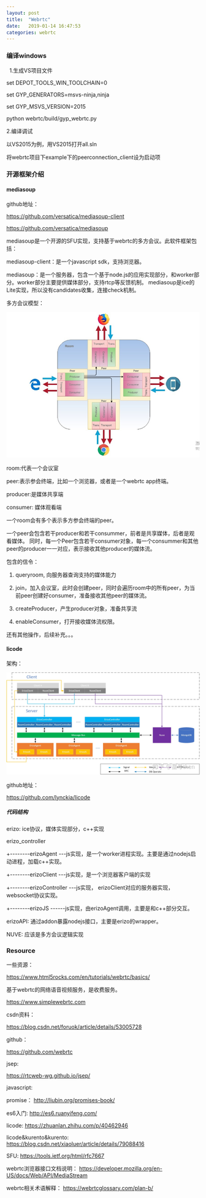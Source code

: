```yaml
---
layout: post
title:  "Webrtc"
date:   2019-01-14 16:47:53
categories: webrtc
---
```


### 编译windows
 
1.生成VS项目文件 

set DEPOT_TOOLS_WIN_TOOLCHAIN=0 

set GYP_GENERATORS=msvs-ninja,ninja 

set GYP_MSVS_VERSION=2015 

python webrtc/build/gyp_webrtc.py

2.编译调试 

以VS2015为例，用VS2015打开all.sln 

将webrtc项目下example下的peerconnection_client设为启动项

### 开源框架介绍

#### mediasoup

github地址：

https://github.com/versatica/mediasoup-client

https://github.com/versatica/mediasoup

mediasoup是一个开源的SFU实现，支持基于webrtc的多方会议。此软件框架包括：

mediasoup-client：是一个javascript sdk，支持浏览器。

mediasoup：是一个服务器，包含一个基于node.js的应用实现部分，和worker部分。worker部分主要提供媒体部分，支持rtcp等反馈机制。
mediasoup是ice的Lite实现，所以没有candidates收集，连接check机制。

多方会议模型：

![mediasoup](./mediasoup.jpg)

room:代表一个会议室

peer:表示参会终端，比如一个浏览器，或者是一个webrtc app终端。

producer:是媒体共享端

consumer: 媒体观看端

一个room会有多个表示多方参会终端的peer。

一个peer会包含若干producer和若干consummer，前者是共享媒体，后者是观看媒体。
同时，每一个Peer包含若干consumer对象，每一个consummer和其他peer的producer一一对应，表示接收其他producer的媒体流。

包含的信令：

1. queryroom, 向服务器查询支持的媒体能力

2. join，加入会议室，此时会创建peer，同时会遍历room中的所有peer，为当前peer创建好consumer，准备接收其他peer的媒体流。

2. createProducer，产生producer对象，准备共享流

3. enableConsumer，打开接收媒体流权限。

还有其他操作，后续补充。。。

#### licode

架构：

![erizo](https://github.com/haska1025/haska1025.github.io/blob/master/_posts/erizo.jpg)

github地址：

https://github.com/lynckia/licode

##### 代码结构

erizo: ice协议，媒体实现部分，c++实现

erizo_controller

   +--------erizoAgent ---js实现，是一个worker进程实现。主要是通过nodejs启动进程，加载c++实现。
   
   +--------erizoClient ---js实现，是一个浏览器客户端的实现
   
   +--------erizoController ---js实现， erizoClient对应的服务器实现，websocket协议实现。
   
   +--------erizoJS ------js实现，由erizoAgent调用，主要是和c++部分交互。
   
erizoAPI: 通过addon暴露nodejs接口，主要是erizo的wrapper。

NUVE: 应该是多方会议逻辑实现


### Resource

一些资源：

https://www.html5rocks.com/en/tutorials/webrtc/basics/

基于webrtc的网络语音视频服务，是收费服务。

https://www.simplewebrtc.com

csdn资料：

https://blog.csdn.net/foruok/article/details/53005728

github：

https://github.com/webrtc


jsep:

https://rtcweb-wg.github.io/jsep/

javascript:

promise：
http://liubin.org/promises-book/

es6入门:
http://es6.ruanyifeng.com/

licode:
https://zhuanlan.zhihu.com/p/40462946

licode&kurento&kurento:
https://blog.csdn.net/xiaoluer/article/details/79088416

SFU:
https://tools.ietf.org/html/rfc7667

webrtc浏览器接口文档说明：
https://developer.mozilla.org/en-US/docs/Web/API/MediaStream

webrtc相关术语解释：
https://webrtcglossary.com/plan-b/
